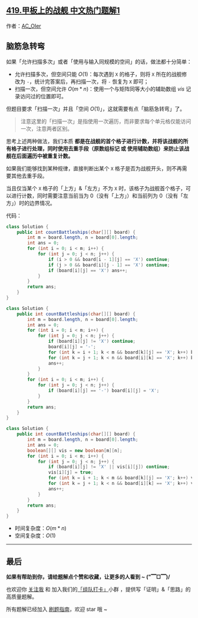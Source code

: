 ## [419.甲板上的战舰 中文热门题解1](https://leetcode.cn/problems/battleships-in-a-board/solutions/100000/gong-shui-san-xie-ji-chong-sao-miao-xian-trmc)

作者：[AC_OIer](https://leetcode.cn/u/AC_OIer)
## 脑筋急转弯

如果「允许扫描多次」或者「使用与输入同规模的空间」的话，做法都十分简单：

* 允许扫描多次，但空间只能 $O(1)$：每次遇到 `X` 的格子，则将 `X` 所在的战舰修改为 `-`，统计完答案后，再扫描一次，将 `-` 恢复为 `X` 即可；
* 扫描一次，但空间允许 $O(m * n)$：使用一个与矩阵同等大小的辅助数组 $vis$ 记录访问过的位置即可。

但题目要求「扫描一次」并且「空间 $O(1)$」，这就需要有点「脑筋急转弯」了。

> 注意这里的「扫描一次」是指使用一次遍历，而非要求每个单元格仅能访问一次，注意两者区别。

思考上述两种做法，我们本质 **都是在战舰的首个格子进行计数，并将该战舰的所有格子进行处理，同时使用去重手段（原数组标记 或 使用辅助数组）来防止该战舰在后面遍历中被重复计数。**

如果我们能够找到某种规律，直接判断出某个 `X` 格子是否为战舰开头，则不再需要其他去重手段。

当且仅当某个 `X` 格子的「上方」&「左方」不为 `X` 时，该格子为战舰首个格子，可以进行计数，同时需要注意当前当为 $0$（没有「上方」）和当前列为 $0$（没有「左方」）时的边界情况。

代码：
```Java [sol1-一次扫描 + O(1)]
class Solution {
    public int countBattleships(char[][] board) {
        int m = board.length, n = board[0].length;
        int ans = 0;
        for (int i = 0; i < m; i++) {
            for (int j = 0; j < n; j++) {
                if (i > 0 && board[i - 1][j] == 'X') continue;
                if (j > 0 && board[i][j - 1] == 'X') continue;
                if (board[i][j] == 'X') ans++;
            }
        }
        return ans;
    }
}
```
```Java [sol1-两次扫描 + O(1)]
class Solution {
    public int countBattleships(char[][] board) {
        int m = board.length, n = board[0].length;
        int ans = 0;
        for (int i = 0; i < m; i++) {
            for (int j = 0; j < n; j++) {
                if (board[i][j] != 'X') continue;
                board[i][j] = '-';
                for (int k = i + 1; k < m && board[k][j] == 'X'; k++) board[k][j] = '-';
                for (int k = j + 1; k < n && board[i][k] == 'X'; k++) board[i][k] = '-';
                ans++;
            }
        }
        for (int i = 0; i < m; i++) {
            for (int j = 0; j < n; j++) {
                if (board[i][j] == '-') board[i][j] = 'X';
            }
        }
        return ans;
    }
}
```
```Java [sol1-一次扫描 + O(m * n)]
class Solution {
    public int countBattleships(char[][] board) {
        int m = board.length, n = board[0].length;
        int ans = 0;
        boolean[][] vis = new boolean[m][n];
        for (int i = 0; i < m; i++) {
            for (int j = 0; j < n; j++) {
                if (board[i][j] != 'X' || vis[i][j]) continue;
                vis[i][j] = true;
                for (int k = i + 1; k < m && board[k][j] == 'X'; k++) vis[k][j] = true;
                for (int k = j + 1; k < n && board[i][k] == 'X'; k++) vis[i][k] = true;
                ans++;
            }
        }
        return ans;
    }
}
```
* 时间复杂度：$O(m * n)$
* 空间复杂度：$O(1)$

---

## 最后

**如果有帮助到你，请给题解点个赞和收藏，让更多的人看到 ~ ("▔□▔)/**

也欢迎你 [关注我](https://oscimg.oschina.net/oscnet/up-19688dc1af05cf8bdea43b2a863038ab9e5.png) 和 加入我们的[「组队打卡」](https://leetcode-cn.com/u/ac_oier/)小群 ，提供写「证明」&「思路」的高质量题解。

所有题解已经加入 [刷题指南](https://github.com/SharingSource/LogicStack-LeetCode/wiki)，欢迎 star 哦 ~ 